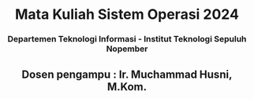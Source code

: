 <div align=center>
  
  # Mata Kuliah Sistem Operasi 2024
  ### Departemen Teknologi Informasi - Institut Teknologi Sepuluh Nopember
  ## Dosen pengampu : Ir. Muchammad Husni, M.Kom.
  
</div>

